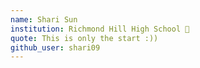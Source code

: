 ```yaml
---
name: Shari Sun
institution: Richmond Hill High School 🚩
quote: This is only the start :))
github_user: shari09
---
```

